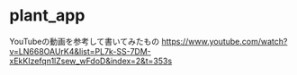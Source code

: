 # plant_app

YouTubeの動画を参考して書いてみたもの
https://www.youtube.com/watch?v=LN668OAUrK4&list=PL7k-SS-7DM-xEkKIzefqn1lZsew_wFdoD&index=2&t=353s



